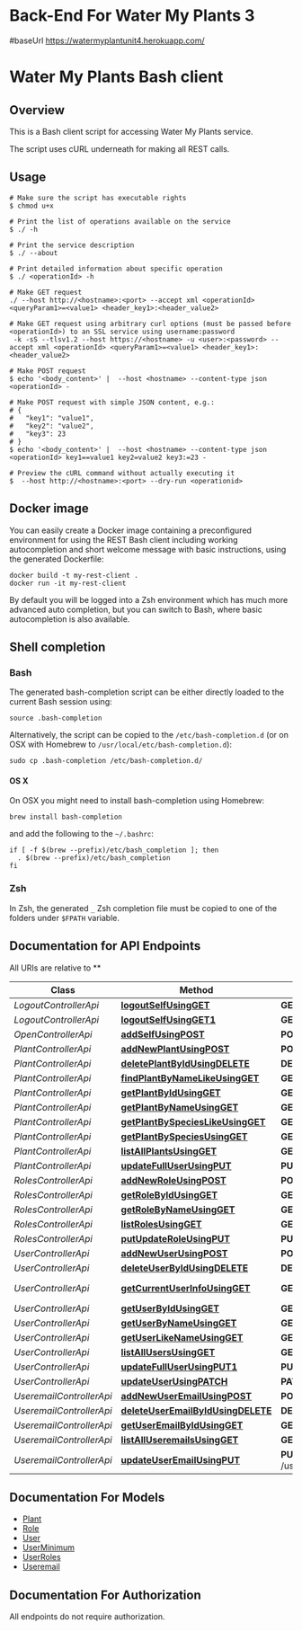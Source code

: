 # Back-End For Water My Plants 3


#baseUrl
https://watermyplantunit4.herokuapp.com/
# Water My Plants Bash client

## Overview
This is a Bash client script for accessing Water My Plants service.

The script uses cURL underneath for making all REST calls.

## Usage

```shell
# Make sure the script has executable rights
$ chmod u+x 

# Print the list of operations available on the service
$ ./ -h

# Print the service description
$ ./ --about

# Print detailed information about specific operation
$ ./ <operationId> -h

# Make GET request
./ --host http://<hostname>:<port> --accept xml <operationId> <queryParam1>=<value1> <header_key1>:<header_value2>

# Make GET request using arbitrary curl options (must be passed before <operationId>) to an SSL service using username:password
 -k -sS --tlsv1.2 --host https://<hostname> -u <user>:<password> --accept xml <operationId> <queryParam1>=<value1> <header_key1>:<header_value2>

# Make POST request
$ echo '<body_content>' |  --host <hostname> --content-type json <operationId> -

# Make POST request with simple JSON content, e.g.:
# {
#   "key1": "value1",
#   "key2": "value2",
#   "key3": 23
# }
$ echo '<body_content>' |  --host <hostname> --content-type json <operationId> key1==value1 key2=value2 key3:=23 -

# Preview the cURL command without actually executing it
$  --host http://<hostname>:<port> --dry-run <operationid>

```

## Docker image
You can easily create a Docker image containing a preconfigured environment
for using the REST Bash client including working autocompletion and short
welcome message with basic instructions, using the generated Dockerfile:

```shell
docker build -t my-rest-client .
docker run -it my-rest-client
```

By default you will be logged into a Zsh environment which has much more
advanced auto completion, but you can switch to Bash, where basic autocompletion
is also available.

## Shell completion

### Bash
The generated bash-completion script can be either directly loaded to the current Bash session using:

```shell
source .bash-completion
```

Alternatively, the script can be copied to the `/etc/bash-completion.d` (or on OSX with Homebrew to `/usr/local/etc/bash-completion.d`):

```shell
sudo cp .bash-completion /etc/bash-completion.d/
```

#### OS X
On OSX you might need to install bash-completion using Homebrew:
```shell
brew install bash-completion
```
and add the following to the `~/.bashrc`:

```shell
if [ -f $(brew --prefix)/etc/bash_completion ]; then
  . $(brew --prefix)/etc/bash_completion
fi
```

### Zsh
In Zsh, the generated `_` Zsh completion file must be copied to one of the folders under `$FPATH` variable.


## Documentation for API Endpoints

All URIs are relative to **

Class | Method | HTTP request | Description
------------ | ------------- | ------------- | -------------
*LogoutControllerApi* | [**logoutSelfUsingGET**](docs/LogoutControllerApi.md#logoutselfusingget) | **GET** /logout | logoutSelf
*LogoutControllerApi* | [**logoutSelfUsingGET1**](docs/LogoutControllerApi.md#logoutselfusingget1) | **GET** /oauth/revoke-token | logoutSelf
*OpenControllerApi* | [**addSelfUsingPOST**](docs/OpenControllerApi.md#addselfusingpost) | **POST** /signup | addSelf
*PlantControllerApi* | [**addNewPlantUsingPOST**](docs/PlantControllerApi.md#addnewplantusingpost) | **POST** /plants/plant | addNewPlant
*PlantControllerApi* | [**deletePlantByIdUsingDELETE**](docs/PlantControllerApi.md#deleteplantbyidusingdelete) | **DELETE** /plants/plant/delete/{plantid} | deletePlantById
*PlantControllerApi* | [**findPlantByNameLikeUsingGET**](docs/PlantControllerApi.md#findplantbynamelikeusingget) | **GET** /plants/plant/withname/{plantname} | findPlantByNameLike
*PlantControllerApi* | [**getPlantByIdUsingGET**](docs/PlantControllerApi.md#getplantbyidusingget) | **GET** /plants/plant/id/{plantid} | getPlantById
*PlantControllerApi* | [**getPlantByNameUsingGET**](docs/PlantControllerApi.md#getplantbynameusingget) | **GET** /plants/name/{plantname} | getPlantByName
*PlantControllerApi* | [**getPlantBySpeciesLikeUsingGET**](docs/PlantControllerApi.md#getplantbyspecieslikeusingget) | **GET** /plants/plant/withspecies/{species} | getPlantBySpeciesLike
*PlantControllerApi* | [**getPlantBySpeciesUsingGET**](docs/PlantControllerApi.md#getplantbyspeciesusingget) | **GET** /plants/plant/species/{species} | getPlantBySpecies
*PlantControllerApi* | [**listAllPlantsUsingGET**](docs/PlantControllerApi.md#listallplantsusingget) | **GET** /plants/plants | listAllPlants
*PlantControllerApi* | [**updateFullUserUsingPUT**](docs/PlantControllerApi.md#updatefulluserusingput) | **PUT** /plants/plant/{plantid} | updateFullUser
*RolesControllerApi* | [**addNewRoleUsingPOST**](docs/RolesControllerApi.md#addnewroleusingpost) | **POST** /roles/role | addNewRole
*RolesControllerApi* | [**getRoleByIdUsingGET**](docs/RolesControllerApi.md#getrolebyidusingget) | **GET** /roles/id/{roleId} | getRoleById
*RolesControllerApi* | [**getRoleByNameUsingGET**](docs/RolesControllerApi.md#getrolebynameusingget) | **GET** /roles/role/name/{roleName} | getRoleByName
*RolesControllerApi* | [**listRolesUsingGET**](docs/RolesControllerApi.md#listrolesusingget) | **GET** /roles/roles | listRoles
*RolesControllerApi* | [**putUpdateRoleUsingPUT**](docs/RolesControllerApi.md#putupdateroleusingput) | **PUT** /roles/role/{roleid} | putUpdateRole
*UserControllerApi* | [**addNewUserUsingPOST**](docs/UserControllerApi.md#addnewuserusingpost) | **POST** /users/user | addNewUser
*UserControllerApi* | [**deleteUserByIdUsingDELETE**](docs/UserControllerApi.md#deleteuserbyidusingdelete) | **DELETE** /users/id/{id} | deleteUserById
*UserControllerApi* | [**getCurrentUserInfoUsingGET**](docs/UserControllerApi.md#getcurrentuserinfousingget) | **GET** /users/getuserinfo | returns the currently authenticated user
*UserControllerApi* | [**getUserByIdUsingGET**](docs/UserControllerApi.md#getuserbyidusingget) | **GET** /users/user/{userId} | getUserById
*UserControllerApi* | [**getUserByNameUsingGET**](docs/UserControllerApi.md#getuserbynameusingget) | **GET** /users/user/name/{userName} | getUserByName
*UserControllerApi* | [**getUserLikeNameUsingGET**](docs/UserControllerApi.md#getuserlikenameusingget) | **GET** /users/user/name/like/{userName} | getUserLikeName
*UserControllerApi* | [**listAllUsersUsingGET**](docs/UserControllerApi.md#listallusersusingget) | **GET** /users/users | listAllUsers
*UserControllerApi* | [**updateFullUserUsingPUT1**](docs/UserControllerApi.md#updatefulluserusingput1) | **PUT** /users/id/{userid} | updateFullUser
*UserControllerApi* | [**updateUserUsingPATCH**](docs/UserControllerApi.md#updateuserusingpatch) | **PATCH** /users/id/{id} | updateUser
*UseremailControllerApi* | [**addNewUserEmailUsingPOST**](docs/UseremailControllerApi.md#addnewuseremailusingpost) | **POST** /useremails/user/{userid}/email/{emailaddress} | addNewUserEmail
*UseremailControllerApi* | [**deleteUserEmailByIdUsingDELETE**](docs/UseremailControllerApi.md#deleteuseremailbyidusingdelete) | **DELETE** /useremails/useremail/{useremailid} | deleteUserEmailById
*UseremailControllerApi* | [**getUserEmailByIdUsingGET**](docs/UseremailControllerApi.md#getuseremailbyidusingget) | **GET** /useremails/email/{useremailId} | getUserEmailById
*UseremailControllerApi* | [**listAllUseremailsUsingGET**](docs/UseremailControllerApi.md#listalluseremailsusingget) | **GET** /useremails/useremails | listAllUseremails
*UseremailControllerApi* | [**updateUserEmailUsingPUT**](docs/UseremailControllerApi.md#updateuseremailusingput) | **PUT** /useremails/useremail/{useremailid}/email/{emailaddress} | updateUserEmail


## Documentation For Models

 - [Plant](docs/Plant.md)
 - [Role](docs/Role.md)
 - [User](docs/User.md)
 - [UserMinimum](docs/UserMinimum.md)
 - [UserRoles](docs/UserRoles.md)
 - [Useremail](docs/Useremail.md)


## Documentation For Authorization

 All endpoints do not require authorization.


